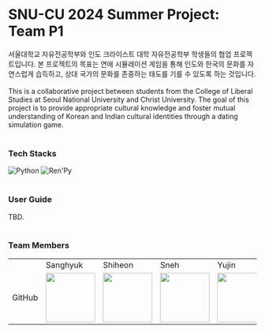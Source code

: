 # SNU-CU 2024 Summer Project: Team P1

서울대학교 자유전공학부와 인도 크라이스트 대학 자유전공학부 학생들의 협업 프로젝트입니다. 본 프로젝트의 목표는 연애 시뮬레이션 게임을 통해 인도와 한국의 문화를 자연스럽게 습득하고, 상대 국가의 문화를 존중하는 태도를 기를 수 있도록 하는 것입니다.
<br>
<br>
This is a collaborative project between students from the College of Liberal Studies at Seoul National University and Christ University. The goal of this project is to provide appropriate cultural knowledge and foster mutual understanding of Korean and Indian cultural identities through a dating simulation game.
<br>
<br>
### Tech Stacks
![Python](https://img.shields.io/badge/python-3670A0?style=for-the-badge&logo=python&logoColor=white)
![Ren'Py](https://img.shields.io/badge/ren'py-FF7F7F?style=for-the-badge&logo=ren'py&logoColor=white)
<br>
<br>


### User Guide
TBD.
<br>
<br>
### Team Members
<table>
  <tr>
    <td></td>
    <td>Sanghyuk</td>
    <td>Shiheon</td>
    <td>Sneh</td>
    <td>Yujin</td>
    <td>Yunchan</td>
  </tr>
  <tr>
    <td>GitHub</td>
    <td><a href="https://github.com/kimgaegul"><img src="https://avatars.githubusercontent.com/kimgaegul" width="100"></a></td>
    <td><a href="https://github.com/honeyyyoon"><img src="https://avatars.githubusercontent.com/honeyyyoon" width="100"></a></td>
    <td><a href="https://github.com/HappyBuildingJumper"><img src="https://avatars.githubusercontent.com/HappyBuildingJumper" width="100"></a></td>
     <td><a href="https://github.com/Joeyoojin"><img src="https://avatars.githubusercontent.com/Joeyoojin" width="100"></a></td>
    <td><a href="https://github.com/Yunchan1230"><img src="https://avatars.githubusercontent.com/Yunchan1230" width="100"></a></td>
  </tr>
</table>
<br>